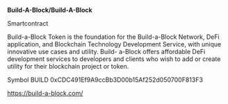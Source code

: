 **Build-A-Block/Build-A-Block** 

Smartcontract

Build-a-Block Token is the foundation for the Build-a-Block Network, DeFi application, and Blockchain Technology Development Service, with unique innovative use cases and utility. Build- a-Block offers affordable DeFi development services to developers and clients who wish to add or create utility for their blockchain project or token. 

Symbol BUILD
0xCDC491Ef9A9ccBb3D00b15Af252d050700F813F3

https://build-a-block.com/
